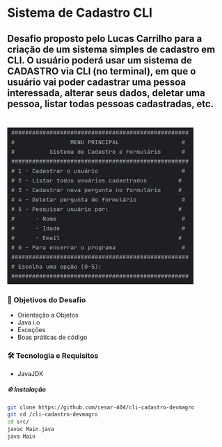 # Sistema de Cadastro CLI
Desafio proposto pelo Lucas Carrilho para a criação de um sistema simples de cadastro em CLI. 
O usuário poderá usar um sistema de CADASTRO via CLI (no terminal), em que o usuário vai poder cadastrar uma pessoa interessada, alterar seus dados, deletar uma pessoa, listar todas pessoas cadastradas, etc. <br><br>
---
![cli](images/cli.png)

### :dart: Objetivos do Desafio
- Orientação a Objetos
-  Java i.o
- Exceções
- Boas práticas de código
### :hammer_and_wrench: Tecnologia e Requisitos
 -  JavaJDK
##### :gear: Instalação
```bash
git clone https://github.com/cesar-404/cli-cadastro-devmagro
git cd /cli-cadastro-devmagro
cd src/
javac Main.java
java Main
